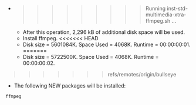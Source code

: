 * >>>>>>>>> Running inst-std-multimedia-xtra-ffmpeg.sh ...
  * After this operation, 2,296 kB of additional disk space will be used.
  * Install ffmpeg.
<<<<<<< HEAD
  * Disk size = 5601084K. Space Used = 4068K. Runtime = 00:00:00:01.
=======
  * Disk size = 5722500K. Space Used = 4068K. Runtime = 00:00:00:02.
>>>>>>> refs/remotes/origin/bullseye
  * The following NEW packages will be installed:
  ```bash
ffmpeg
  ```
